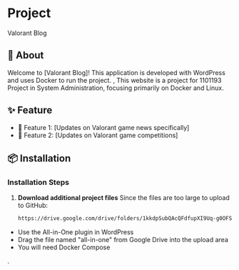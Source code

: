 # Project
Valorant Blog


## 📖 About

Welcome to [Valorant Blog]! This application is developed with WordPress and uses Docker to run the project. , This website is a project for 1101193 Project in System Administration, focusing primarily on Docker and Linux.


## ✨ Feature

- 📱 Feature 1: [Updates on Valorant game news specifically]
- 📱 Feature 2: [Updates on Valorant game competitions]
  
## 📦 Installation

### Installation Steps

1. **Download additional project files**
Since the files are too large to upload to GitHub:
   ```bash
   https://drive.google.com/drive/folders/1kkdpSubQAcQFdfupXI9Uq-g0OFS1rR1z?usp=sharing
   
-  Use the All-in-One plugin in WordPress
-  Drag the file named "all-in-one" from Google Drive into the upload area
-  You will need Docker Compose

.
